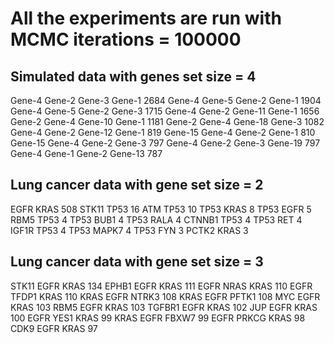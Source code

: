 # All the experiments are run with MCMC iterations = 100000 

## Simulated data with genes set size = 4

Gene-4  Gene-2  Gene-3  Gene-1  2684
Gene-4  Gene-5  Gene-2  Gene-1  1904
Gene-4  Gene-5  Gene-2  Gene-3  1715
Gene-4  Gene-2  Gene-11 Gene-1  1656
Gene-2  Gene-4  Gene-10 Gene-1  1181
Gene-2  Gene-4  Gene-18 Gene-3  1082
Gene-4  Gene-2  Gene-12 Gene-1  819
Gene-15 Gene-4  Gene-2  Gene-1  810
Gene-15 Gene-4  Gene-2  Gene-3  797
Gene-4  Gene-2  Gene-3  Gene-19 797
Gene-4  Gene-1  Gene-2  Gene-13 787

## Lung cancer data with gene set size = 2

EGFR    KRAS    508
STK11   TP53    16
ATM     TP53    10
TP53    KRAS    8
TP53    EGFR    5
RBM5    TP53    4
TP53    BUB1    4
TP53    RALA    4
CTNNB1  TP53    4
TP53    RET     4
IGF1R   TP53    4
TP53    MAPK7   4
TP53    FYN     3
PCTK2   KRAS    3

## Lung cancer data with gene set size = 3

STK11   EGFR    KRAS    134
EPHB1   EGFR    KRAS    111
EGFR    NRAS    KRAS    110
EGFR    TFDP1   KRAS    110
KRAS    EGFR    NTRK3   108
KRAS    EGFR    PFTK1   108
MYC     EGFR    KRAS    103
RBM5    EGFR    KRAS    103
TGFBR1  EGFR    KRAS    102
JUP     EGFR    KRAS    100
EGFR    YES1    KRAS    99
KRAS    EGFR    FBXW7   99
EGFR    PRKCG   KRAS    98
CDK9    EGFR    KRAS    97


